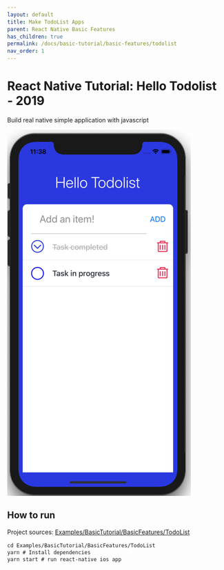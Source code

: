 ```yaml
---
layout: default
title: Make TodoList Apps
parent: React Native Basic Features
has_children: true
permalink: /docs/basic-tutorial/basic-features/todolist
nav_order: 1
---
```


# React Native Tutorial: Hello Todolist - 2019

Build real native simple application with javascript

![Hello](images/toggle.png "Hello React Native")

## How to run

Project sources: [Examples/BasicTutorial/BasicFeatures/TodoList]()

```
cd Examples/BasicTutorial/BasicFeatures/TodoList
yarn # Install dependencies
yarn start # run react-native ios app